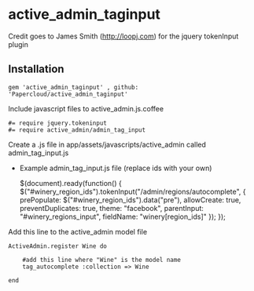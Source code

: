 active_admin_taginput
=====================

Credit goes to James Smith (http://loopj.com) for the jquery tokenInput plugin
## Installation

	gem 'active_admin_taginput' , github: 'Papercloud/active_admin_taginput'

Include javascript files to active_admin.js.coffee

	#= require jquery.tokeninput
  	#= require active_admin/admin_tag_input

Create a .js file in app/assets/javascripts/active_admin called admin_tag_input.js

- Example admin_tag_input.js file (replace ids with your own)


	$(document).ready(function() {
		$("#winery_region_ids").tokenInput("/admin/regions/autocomplete", {
		prePopulate: $("#winery_region_ids").data("pre"),
		allowCreate: true,
		preventDuplicates: true,
		theme: "facebook",
		parentInput: "#winery_regions_input",
		fieldName: "winery[region_ids]"
		});
	});

Add this line to the active_admin model file

	ActiveAdmin.register Wine do
	
		#add this line where "Wine" is the model name
		tag_autocomplete :collection => Wine 
	
	end
  
  
